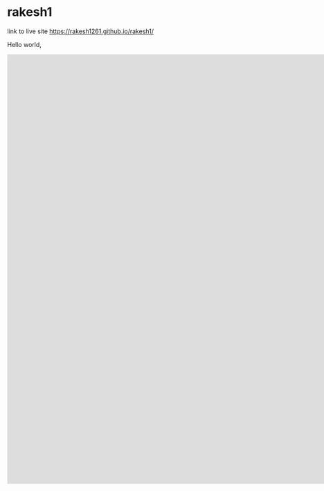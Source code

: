 # rakesh1

link to live site https://rakesh1261.github.io/rakesh1/

Hello world, 
<iframe width="1752" height="993.5741466205933" seamless frameborder="0" scrolling="no" src="https://docs.google.com/spreadsheets/d/e/2PACX-1vR1wiEGpLCyvI733UEtpUN9NgMvmEa9A3B2h5ERwqvmcDDuXGXFLwrOKPzRzz0op3yuQ2jIm-EAQK_2/pubchart?oid=1068822344&amp;format=interactive"></iframe>
  
